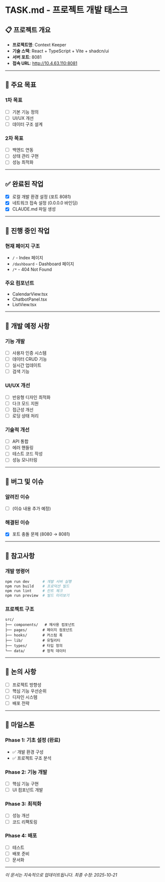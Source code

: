 # TASK.md - 프로젝트 개발 태스크

## 📋 프로젝트 개요
- **프로젝트명**: Context Keeper
- **기술 스택**: React + TypeScript + Vite + shadcn/ui
- **서버 포트**: 8081
- **접속 URL**: http://10.4.63.110:8081

---

## 🎯 주요 목표
### 1차 목표
- [ ] 기본 기능 정의
- [ ] UI/UX 개선
- [ ] 데이터 구조 설계

### 2차 목표
- [ ] 백엔드 연동
- [ ] 상태 관리 구현
- [ ] 성능 최적화

---

## ✅ 완료된 작업
- [x] 로컬 개발 환경 설정 (포트 8081)
- [x] 네트워크 접속 설정 (0.0.0.0 바인딩)
- [x] CLAUDE.md 파일 생성

---

## 📝 진행 중인 작업
### 현재 페이지 구조
- `/` - Index 페이지
- `/dashboard` - Dashboard 페이지
- `/*` - 404 Not Found

### 주요 컴포넌트
- CalendarView.tsx
- ChatbotPanel.tsx
- ListView.tsx

---

## 🔧 개발 예정 사항

### 기능 개발
- [ ] 사용자 인증 시스템
- [ ] 데이터 CRUD 기능
- [ ] 실시간 업데이트
- [ ] 검색 기능

### UI/UX 개선
- [ ] 반응형 디자인 최적화
- [ ] 다크 모드 지원
- [ ] 접근성 개선
- [ ] 로딩 상태 처리

### 기술적 개선
- [ ] API 통합
- [ ] 에러 핸들링
- [ ] 테스트 코드 작성
- [ ] 성능 모니터링

---

## 🐛 버그 및 이슈
### 알려진 이슈
- [ ] (이슈 내용 추가 예정)

### 해결된 이슈
- [x] 포트 충돌 문제 (8080 → 8081)

---

## 📌 참고사항
### 개발 명령어
```bash
npm run dev      # 개발 서버 실행
npm run build    # 프로덕션 빌드
npm run lint     # 린트 체크
npm run preview  # 빌드 미리보기
```

### 프로젝트 구조
```
src/
├── components/   # 재사용 컴포넌트
├── pages/       # 페이지 컴포넌트
├── hooks/       # 커스텀 훅
├── lib/         # 유틸리티
├── types/       # 타입 정의
└── data/        # 정적 데이터
```

---

## 💬 논의 사항
- [ ] 프로젝트 방향성
- [ ] 핵심 기능 우선순위
- [ ] 디자인 시스템
- [ ] 배포 전략

---

## 📅 마일스톤
### Phase 1: 기초 설정 (완료)
- ✅ 개발 환경 구성
- ✅ 프로젝트 구조 분석

### Phase 2: 기능 개발
- [ ] 핵심 기능 구현
- [ ] UI 컴포넌트 개발

### Phase 3: 최적화
- [ ] 성능 개선
- [ ] 코드 리팩토링

### Phase 4: 배포
- [ ] 테스트
- [ ] 배포 준비
- [ ] 문서화

---

*이 문서는 지속적으로 업데이트됩니다.*
*최종 수정: 2025-10-21*